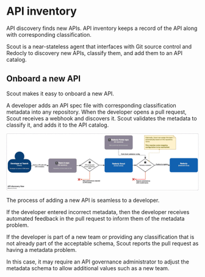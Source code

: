 # API inventory

API discovery finds new APIs.
API inventory keeps a record of the API along with corresponding classification.

Scout is a near-stateless agent that interfaces with Git source control and Redocly to discovery new APIs, classify them, and add them to an API catalog.

## Onboard a new API

Scout makes it easy to onboard a new API.

A developer adds an API spec file with corresponding classification metadata into any repository.
When the developer opens a pull request, Scout receives a webhook and discovers it.
Scout validates the metadata to classify it, and adds it to the API catalog.

![api discovery flow diagram](./images/api-discovery-flow.png)

The process of adding a new API is seamless to a developer.

If the developer entered incorrect metadata, then the developer receives automated feedback in the pull request to inform them of the metadata problem.

If the developer is part of a new team or providing any classification that is not already part of the acceptable schema, Scout reports the pull request as having a metadata problem.

In this case, it may require an API governance administrator to adjust the metadata schema to allow additional values such as a new team.
